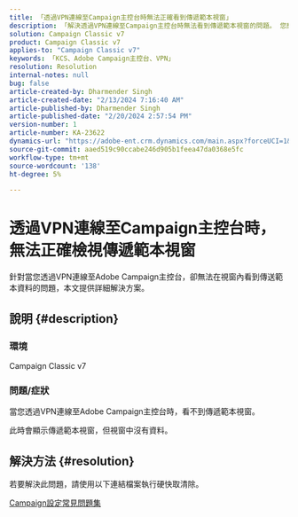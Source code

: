 ```yaml
---
title: 「透過VPN連線至Campaign主控台時無法正確看到傳遞範本視窗」
description: 「解決透過VPN連線至Campaign主控台時無法看到傳遞範本視窗的問題。 您應該執行硬快取。」
solution: Campaign Classic v7
product: Campaign Classic v7
applies-to: "Campaign Classic v7"
keywords: 「KCS、Adobe Campaign主控台、VPN」
resolution: Resolution
internal-notes: null
bug: false
article-created-by: Dharmender Singh
article-created-date: "2/13/2024 7:16:40 AM"
article-published-by: Dharmender Singh
article-published-date: "2/20/2024 2:57:54 PM"
version-number: 1
article-number: KA-23622
dynamics-url: "https://adobe-ent.crm.dynamics.com/main.aspx?forceUCI=1&pagetype=entityrecord&etn=knowledgearticle&id=a9886dd4-3fca-ee11-9079-6045bd0061cb"
source-git-commit: aaed519c90ccabe246d905b1feea47da0368e5fc
workflow-type: tm+mt
source-wordcount: '138'
ht-degree: 5%

---
```


# 透過VPN連線至Campaign主控台時，無法正確檢視傳遞範本視窗


針對當您透過VPN連線至Adobe Campaign主控台，卻無法在視窗內看到傳送範本資料的問題，本文提供詳細解決方案。

## 說明 {#description}


### <b>環境</b>

Campaign Classic v7

### <b>問題/症狀</b>

當您透過VPN連線至Adobe Campaign主控台時，看不到傳遞範本視窗。

此時會顯示傳遞範本視窗，但視窗中沒有資料。


## 解決方法 {#resolution}


若要解決此問題，請使用以下連結檔案執行硬快取清除。

[Campaign設定常見問題集](https://experienceleague.adobe.com/docs/campaign-classic/using/getting-started/starting-with-adobe-campaign/faq/faq-campaign-config.html?lang=en#perform-hard-cache-clear)
